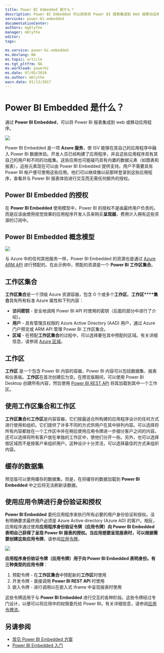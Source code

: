 ```yaml
---
title: Power BI Embedded 是什么？
description: Power BI Embedded 可以用来将 Power BI 报表集成到 Web 或移动应用程序中，因此无需为用户构建用来使数据可视化的自定义解决方案
services: power-bi-embedded
documentationCenter: 
authors: mgblythe
manager: mblythe
editor: 
tags: 

ms.service: power-bi-embedded
ms.devlang: NA
ms.topic: article
ms.tgt_pltfrm: NA
ms.workload: powerbi
ms.date: 07/05/2016
ms.author: mblythe
wacn.date: 01/13/2017
---
```


# Power BI Embedded 是什么？

通过 **Power BI Embedded**，可以将 Power BI 报表集成到 web 或移动应用程序。

![](./media/powerbi-embedded-whats-is/what-is.png)  

Power BI Embedded 是一项 **Azure 服务**，使 ISV 能够在其自己的应用程序中融入 Power BI 数据体验。开发人员已经构建了应用程序，并且这些应用程序具有其自己的用户和不同的功能集。这些应用也可能碰巧具有内置的数据元素（如图表和报表），这些元素现在可以由 Power BI Embedded 提供支持。用户不需要具有 Power BI 帐户便可使用这些应用。他们可以继续像以前那样登录到这些应用程序，查看并与 Power BI 报表体验进行交互而无需任何额外的授权。

## Power BI Embedded 的授权

在 **Power BI Embedded** 使用模型中，Power BI 的授权不是由最终用户负责的。而是应该由使用视觉效果的应用程序开发人员来购买**呈现器**，费用计入拥有这些资源的订阅中。

## Power BI Embedded 概念模型

![](./media/powerbi-embedded-whats-is/model.png)  

与 Azure 中的任何其他服务一样，Power BI Embedded 的资源也是通过 [Azure ARM API](https://msdn.microsoft.com/zh-cn/library/mt712306.aspx) 进行预配的。在此示例中，预配的资源是一个 **Power BI 工作区集合**。

## 工作区集合

**工作区集合**是一个顶级 Azure 资源容器，包含 0 个或多个**工作区**。**工作区****集合**具有所有标准 Azure 属性和下列内容：

-	**访问密钥** - 安全地调用 Power BI API 时使用的密钥（后面的部分中进行了介绍）。
-	**用户** - 具有管理员权限的 Azure Active Directory (AAD) 用户，通过 Azure 门户预览或 ARM API 管理 Power BI 工作区集合。
-	**区域** - 在预配**工作区集合**的过程中，可以选择要在其中预配的区域。有关详细信息，请参阅 [Azure 区域](https://azure.microsoft.com/regions/)。

## 工作区

**工作区** 是一个包含 Power BI 内容的容器，Power BI 内容可以包括数据集、报表和仪表板。**工作区**在首次创建后为空。在预览版期间，可以使用 Power BI Desktop 创建所有内容，然后使用 [Power BI REST API](http://docs.powerbi.apiary.io/reference) 将其加载到其中一个工作区。

## 使用工作区集合和工作区
**工作区集合**和**工作区**是内容容器，它们按最适合所构建的应用程序设计的任何方式进行使用和组织。它们提供了许多不同的方式供用户在其中排列内容。可以选择将所有内容都放在一个工作区中并在稍后使用应用令牌进一步细分客户之间的内容。还可以选择将所有客户放在单独的工作区中，使他们分开一些。另外，也可以选择按区域而不是按客户来组织用户。这种设计十分灵活，可以选择最佳的方式来组织内容。

## 缓存的数据集

预览版可以使用缓存的数据集。但是，在将缓存的数据加载到 **Power BI Embedded** 中之后将无法刷新该数据。

## 使用应用令牌进行身份验证和授权

**Power BI Embedded** 委托应用程序来执行所有必要的用户身份验证和授权。没有明确要求最终用户必须是 Azure Active directory (Azure AD) 的客户。相反，应用程序通过使用**应用程序身份验证令牌（应用令牌）**向 **Power BI Embedded** 表明自己获得了呈现 Power BI 报表的授权。当应用想要呈现报表时，可以根据需要创建这些**应用令牌**。请参阅[应用令牌](./power-bi-embedded-get-started-sample.md#key-flow/)。

![](./media/powerbi-embedded-whats-is/app-tokens.png)  

**应用程序身份验证令牌（应用令牌）**用于向 **Power BI Embedded** 表明身份。有三种类型的**应用令牌**：

1.	预配令牌 - 在**工作区集合**中预配新的**工作区**时使用
2.	开发令牌 - 直接调用 **Power BI REST API** 时使用
3.	嵌入令牌 - 进行调用以在嵌入式 iframe 中呈现报表时使用

这些令牌适用于与 **Power BI Embedded** 进行交互的各种阶段。这些令牌经过专门设计，以便可以将应用中的权限委托给 Power BI。有关详细信息，请参阅[应用令牌流](./power-bi-embedded-app-token-flow.md)。

## 另请参阅
- [常见 Power BI Embedded 方案](./power-bi-embedded-scenarios.md)
- [Power BI Embedded 入门](./power-bi-embedded-get-started.md)

<!---HONumber=Mooncake_1010_2016-->
